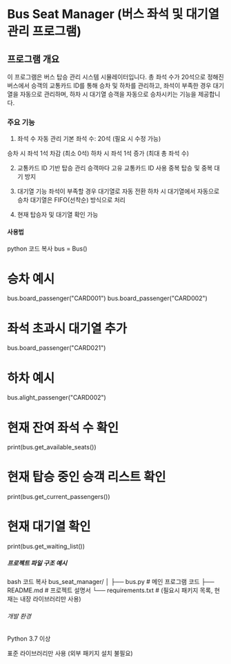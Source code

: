 # Bus Seat Manager (버스 좌석 및 대기열 관리 프로그램)

 
## 프로그램 개요
이 프로그램은 버스 탑승 관리 시스템 시뮬레이터입니다.
총 좌석 수가 20석으로 정해진 버스에서 
승객의 교통카드 ID를 통해 승차 및 하차를 관리하고,
좌석이 부족한 경우 대기열을 자동으로 관리하며,
하차 시 대기열 승객을 자동으로 승차시키는 기능을 제공합니다.

### 주요 기능
1) 좌석 수 자동 관리
기본 좌석 수: 20석 (필요 시 수정 가능)

승차 시 좌석 1석 차감 (최소 0석)
하차 시 좌석 1석 증가 (최대 총 좌석 수)

2) 교통카드 ID 기반 탑승 관리
승객마다 고유 교통카드 ID 사용
중복 탑승 및 중복 대기 방지

3) 대기열 기능
좌석이 부족할 경우 대기열로 자동 전환
하차 시 대기열에서 자동으로 승차
대기열은 FIFO(선착순) 방식으로 처리

4) 현재 탑승자 및 대기열 확인 가능

#### 사용법
python
코드 복사
bus = Bus()

# 승차 예시
bus.board_passenger("CARD001")
bus.board_passenger("CARD002")
# 좌석 초과시 대기열 추가
bus.board_passenger("CARD021") 

# 하차 예시
bus.alight_passenger("CARD002")

# 현재 잔여 좌석 수 확인
print(bus.get_available_seats())

# 현재 탑승 중인 승객 리스트 확인
print(bus.get_current_passengers())

# 현재 대기열 확인
print(bus.get_waiting_list())

##### 프로젝트 파일 구조 예시
bash
코드 복사
bus_seat_manager/
│
├── bus.py             # 메인 프로그램 코드
├── README.md          # 프로젝트 설명서
└── requirements.txt   # (필요시 패키지 목록, 현재는 내장 라이브러리만 사용)

###### 개발 환경
Python 3.7 이상

표준 라이브러리만 사용 (외부 패키지 설치 불필요)





